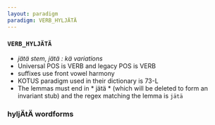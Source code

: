 ```yaml
---
layout: paradigm
paradigm: VERB_HYLJÄTÄ
---
```

### ` VERB_HYLJÄTÄ `

* _jätä stem, jätä : kä variations_
* Universal POS is VERB and legacy POS is VERB
* suffixes use front vowel harmony
* KOTUS paradigm used in their dictionary is 73-L
* The lemmas must end in * jätä * (which will be deleted to form an invariant stub) and the regex matching the lemma is ` jätä `

### hyljÄtÄ wordforms


